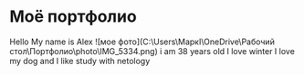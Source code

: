 # Моё портфолио
Hello
My name is Alex 
![мое фото](C:\Users\МаркI\OneDrive\Рабочий стол\Портфолио\photo\IMG_5334.png)
i am 38 years old
I love winter
I love my dog
and I like study with netology
